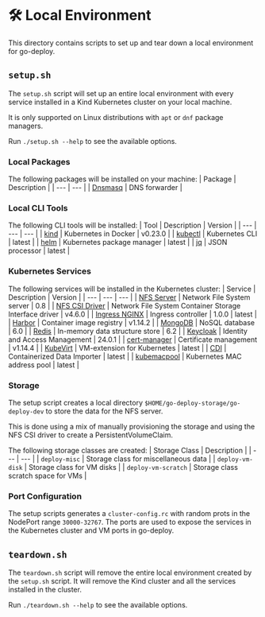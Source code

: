 # 🛠️ Local Environment

This directory contains scripts to set up and tear down a local environment for go-deploy.

## `setup.sh`

The `setup.sh` script will set up an entire local environment with every service installed in a Kind Kubernetes cluster on your local machine.

It is only supported on Linux distributions with `apt` or `dnf` package managers.

Run `./setup.sh --help` to see the available options.

### Local Packages
The following packages will be installed on your machine:
| Package | Description |
| --- | --- |
| [Dnsmasq](http://www.thekelleys.org.uk/dnsmasq/doc.html) | DNS forwarder |

### Local CLI Tools
The following CLI tools will be installed:
| Tool | Description | Version |
| --- | --- | --- |
| [kind](https://kind.sigs.k8s.io/) | Kubernetes in Docker | v0.23.0  |
| [kubectl](https://kubernetes.io/docs/reference/kubectl/overview/) | Kubernetes CLI | latest |
| [helm](https://helm.sh/) | Kubernetes package manager | latest |
| [jq](https://stedolan.github.io/jq/) | JSON processor | latest |

### Kubernetes Services
The following services will be installed in the Kubernetes cluster:
| Service | Description | Version |
| --- | --- | --- |
| [NFS Server](https://github.com/kubernetes/examples/blob/master/staging/volumes/nfs/nfs-server-deployment.yaml) | Network File System server | 0.8 |
| [NFS CSI Driver](https://github.com/kubernetes-csi/csi-driver-nfs) | Network File System Container Storage Interface driver | v4.6.0 |
| [Ingress NGINX](https://github.com/kubernetes/ingress-nginx) | Ingress controller | 1.0.0 | latest |
| [Harbor](https://goharbor.io/) | Container image registry | v1.14.2 |
| [MongoDB](https://www.mongodb.com/) | NoSQL database | 6.0 |
| [Redis](https://redis.io/) | In-memory data structure store | 6.2 |
| [Keycloak](https://www.keycloak.org/) | Identity and Access Management | 24.0.1 |
| [cert-manager](https://cert-manager.io/) | Certificate management | v1.14.4 |
| [KubeVirt](https://kubevirt.io/) | VM-extension for Kubernetes | latest |
| [CDI](https://kubevirt.io/user-guide/storage/containerized_data_importer/) | Containerized Data Importer | latest |
| [kubemacpool](https://github.com/k8snetworkplumbingwg/kubemacpool) | Kubernetes MAC address pool | latest |


### Storage
The setup script creates a local directory `$HOME/go-deploy-storage/go-deploy-dev` to store the data for the NFS server.

This is done using a mix of manually provisioning the storage and using the NFS CSI driver to create a PersistentVolumeClaim.

The following storage classes are created:
| Storage Class | Description |
| --- | --- |
| `deploy-misc` | Storage class for miscellaneous data |
| `deploy-vm-disk` | Storage class for VM disks |
| `deploy-vm-scratch` | Storage class scratch space for VMs |

### Port Configuration
The setup scripts generates a `cluster-config.rc` with random prots in the NodePort range `30000-32767`. The ports are used to expose the services in the Kubernetes cluster and VM ports in go-deploy.

## `teardown.sh`

The `teardown.sh` script will remove the entire local environment created by the `setup.sh` script. It will remove the Kind cluster and all the services installed in the cluster.

Run `./teardown.sh --help` to see the available options.

